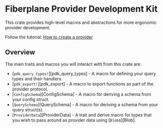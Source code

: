 <!-- The following is generated by cargo-rdme from lib.rs, and should not be modified manually-->
<!-- cargo-rdme start -->

# Fiberplane Provider Development Kit

This crate provides high-level macros and abstractions for more ergonomic
provider development.

Follow the tutorial: [How to create a provider](https://docs.fiberplane.com/docs/create-a-provider)

## Overview

The main traits and macros you will interact with from this crate are:

* [`pdk_query_types!`][pdk_query_types] - A macro for defining your query types
  and their handlers.
* [`pdk_export!`][pdk_export] - A macro to export functions as part of the
  provider protocol.
* [`ConfigSchema`][ConfigSchema] - A macro for deriving a schema from your
  config struct.
* [`QuerySchema`][QuerySchema] - A macro for deriving a schema from your query
  struct(s).
* [`ProviderData`][ProviderData] - A trait and derive macro for types that you
  wish to pass around as provider data using [`Blob`s][Blob].

<!-- cargo-rdme end -->
